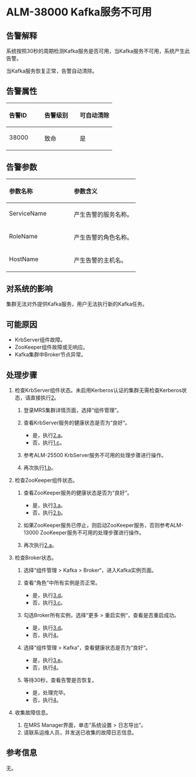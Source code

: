 # ALM-38000 Kafka服务不可用<a name="alm_38000"></a>

## 告警解释<a name="zh-cn_topic_0191813970_section19665522175625"></a>

系统按照30秒的周期检测Kafka服务是否可用，当Kafka服务不可用，系统产生此告警。

当Kafka服务恢复正常，告警自动清除。

## 告警属性<a name="zh-cn_topic_0191813970_section42254989175625"></a>

<a name="zh-cn_topic_0191813970_table102091175625"></a>
<table><thead align="left"><tr id="zh-cn_topic_0191813970_row31905194175625"><th class="cellrowborder" valign="top" width="33.33333333333333%" id="mcps1.1.4.1.1"><p id="zh-cn_topic_0191813970_p34183898175625"><a name="zh-cn_topic_0191813970_p34183898175625"></a><a name="zh-cn_topic_0191813970_p34183898175625"></a><strong id="zh-cn_topic_0191813970_b39219631175625"><a name="zh-cn_topic_0191813970_b39219631175625"></a><a name="zh-cn_topic_0191813970_b39219631175625"></a>告警ID</strong></p>
</th>
<th class="cellrowborder" valign="top" width="33.33333333333333%" id="mcps1.1.4.1.2"><p id="zh-cn_topic_0191813970_p22673543175625"><a name="zh-cn_topic_0191813970_p22673543175625"></a><a name="zh-cn_topic_0191813970_p22673543175625"></a><strong id="zh-cn_topic_0191813970_b2735300175625"><a name="zh-cn_topic_0191813970_b2735300175625"></a><a name="zh-cn_topic_0191813970_b2735300175625"></a>告警级别</strong></p>
</th>
<th class="cellrowborder" valign="top" width="33.33333333333333%" id="mcps1.1.4.1.3"><p id="zh-cn_topic_0191813970_p20232782175625"><a name="zh-cn_topic_0191813970_p20232782175625"></a><a name="zh-cn_topic_0191813970_p20232782175625"></a><strong id="zh-cn_topic_0191813970_b47877317175625"><a name="zh-cn_topic_0191813970_b47877317175625"></a><a name="zh-cn_topic_0191813970_b47877317175625"></a>可自动清除</strong></p>
</th>
</tr>
</thead>
<tbody><tr id="zh-cn_topic_0191813970_row52857467175625"><td class="cellrowborder" valign="top" width="33.33333333333333%" headers="mcps1.1.4.1.1 "><p id="zh-cn_topic_0191813970_p35937536181151"><a name="zh-cn_topic_0191813970_p35937536181151"></a><a name="zh-cn_topic_0191813970_p35937536181151"></a>38000</p>
</td>
<td class="cellrowborder" valign="top" width="33.33333333333333%" headers="mcps1.1.4.1.2 "><p id="zh-cn_topic_0191813970_p25259281181151"><a name="zh-cn_topic_0191813970_p25259281181151"></a><a name="zh-cn_topic_0191813970_p25259281181151"></a>致命</p>
</td>
<td class="cellrowborder" valign="top" width="33.33333333333333%" headers="mcps1.1.4.1.3 "><p id="zh-cn_topic_0191813970_p32735912181151"><a name="zh-cn_topic_0191813970_p32735912181151"></a><a name="zh-cn_topic_0191813970_p32735912181151"></a>是</p>
</td>
</tr>
</tbody>
</table>

## 告警参数<a name="zh-cn_topic_0191813970_section27218191175625"></a>

<a name="zh-cn_topic_0191813970_table57189892175625"></a>
<table><thead align="left"><tr id="zh-cn_topic_0191813970_row20832688175625"><th class="cellrowborder" valign="top" width="50%" id="mcps1.1.3.1.1"><p id="zh-cn_topic_0191813970_p9726186175625"><a name="zh-cn_topic_0191813970_p9726186175625"></a><a name="zh-cn_topic_0191813970_p9726186175625"></a><strong id="zh-cn_topic_0191813970_b20426813175625"><a name="zh-cn_topic_0191813970_b20426813175625"></a><a name="zh-cn_topic_0191813970_b20426813175625"></a>参数名称</strong></p>
</th>
<th class="cellrowborder" valign="top" width="50%" id="mcps1.1.3.1.2"><p id="zh-cn_topic_0191813970_p43959148175625"><a name="zh-cn_topic_0191813970_p43959148175625"></a><a name="zh-cn_topic_0191813970_p43959148175625"></a><strong id="zh-cn_topic_0191813970_b60088019175625"><a name="zh-cn_topic_0191813970_b60088019175625"></a><a name="zh-cn_topic_0191813970_b60088019175625"></a>参数含义</strong></p>
</th>
</tr>
</thead>
<tbody><tr id="zh-cn_topic_0191813970_row35291346175625"><td class="cellrowborder" valign="top" width="50%" headers="mcps1.1.3.1.1 "><p id="zh-cn_topic_0191813970_p8637281181159"><a name="zh-cn_topic_0191813970_p8637281181159"></a><a name="zh-cn_topic_0191813970_p8637281181159"></a>ServiceName</p>
</td>
<td class="cellrowborder" valign="top" width="50%" headers="mcps1.1.3.1.2 "><p id="zh-cn_topic_0191813970_p28531188181159"><a name="zh-cn_topic_0191813970_p28531188181159"></a><a name="zh-cn_topic_0191813970_p28531188181159"></a>产生告警的服务名称。</p>
</td>
</tr>
<tr id="zh-cn_topic_0191813970_row54265439175625"><td class="cellrowborder" valign="top" width="50%" headers="mcps1.1.3.1.1 "><p id="zh-cn_topic_0191813970_p62597248181159"><a name="zh-cn_topic_0191813970_p62597248181159"></a><a name="zh-cn_topic_0191813970_p62597248181159"></a>RoleName</p>
</td>
<td class="cellrowborder" valign="top" width="50%" headers="mcps1.1.3.1.2 "><p id="zh-cn_topic_0191813970_p37212310181159"><a name="zh-cn_topic_0191813970_p37212310181159"></a><a name="zh-cn_topic_0191813970_p37212310181159"></a>产生告警的角色名称。</p>
</td>
</tr>
<tr id="zh-cn_topic_0191813970_row5894265175625"><td class="cellrowborder" valign="top" width="50%" headers="mcps1.1.3.1.1 "><p id="zh-cn_topic_0191813970_p15793618181159"><a name="zh-cn_topic_0191813970_p15793618181159"></a><a name="zh-cn_topic_0191813970_p15793618181159"></a>HostName</p>
</td>
<td class="cellrowborder" valign="top" width="50%" headers="mcps1.1.3.1.2 "><p id="zh-cn_topic_0191813970_p4214711181159"><a name="zh-cn_topic_0191813970_p4214711181159"></a><a name="zh-cn_topic_0191813970_p4214711181159"></a>产生告警的主机名。</p>
</td>
</tr>
</tbody>
</table>

## 对系统的影响<a name="zh-cn_topic_0191813970_section23922301175625"></a>

集群无法对外提供Kafka服务，用户无法执行新的Kafka任务。

## 可能原因<a name="zh-cn_topic_0191813970_section58162349175625"></a>

-   KrbServer组件故障。
-   ZooKeeper组件故障或无响应。
-   Kafka集群中Broker节点异常。

## 处理步骤<a name="zh-cn_topic_0191813970_section51182191175625"></a>

1.  检查KrbServer组件状态。未启用Kerberos认证的集群无需检查Kerberos状态，请直接执行[2](#zh-cn_topic_0191813970_li21507667181241)。
    1.  登录MRS集群详情页面，选择“组件管理”。
    2.  <a name="zh-cn_topic_0191813970_li1071286918299"></a>查看KrbServer服务的健康状态是否为“良好“。
        -   是，执行[2.a](#zh-cn_topic_0191813970_li22712539182948)。
        -   否，执行[1.c](#zh-cn_topic_0191813970_li50060872182922)。

    3.  <a name="zh-cn_topic_0191813970_li50060872182922"></a>参考ALM-25500 KrbServer服务不可用的处理步骤进行操作。
    4.  再次执行[1.b](#zh-cn_topic_0191813970_li1071286918299)。

2.  <a name="zh-cn_topic_0191813970_li21507667181241"></a>检查ZooKeeper组件状态。
    1.  <a name="zh-cn_topic_0191813970_li22712539182948"></a>查看ZooKeeper服务的健康状态是否为“良好“。
        -   是，执行[3.a](#zh-cn_topic_0191813970_li6551802183028)。
        -   否，执行[2.b](#zh-cn_topic_0191813970_li35295745182948)。

    2.  <a name="zh-cn_topic_0191813970_li35295745182948"></a>如果ZooKeeper服务已停止，则启动ZooKeeper服务，否则参考ALM-13000 ZooKeeper服务不可用的处理步骤进行操作。
    3.  再次执行[2.a](#zh-cn_topic_0191813970_li22712539182948)。

3.  检查Broker状态。
    1.  <a name="zh-cn_topic_0191813970_li6551802183028"></a>选择“组件管理 \> Kafka \> Broker“，进入Kafka实例页面。
    2.  查看“角色“中所有实例是否正常。
        -   是，执行[3.d](#zh-cn_topic_0191813970_li54013684183028)。
        -   否，执行[3.c](#zh-cn_topic_0191813970_li7614495183028)。

    3.  <a name="zh-cn_topic_0191813970_li7614495183028"></a>勾选Broker所有实例，选择“更多 \> 重启实例“，查看是否重启成功。
        -   是，执行[3.d](#zh-cn_topic_0191813970_li54013684183028)。
        -   否，执行[4](#zh-cn_topic_0191813970_li572522141314)。

    4.  <a name="zh-cn_topic_0191813970_li54013684183028"></a>选择“组件管理 \> Kafka“，查看健康状态是否为“良好“。
        -   是，执行[3.e](#zh-cn_topic_0191813970_li11571314183028)。
        -   否，执行[4](#zh-cn_topic_0191813970_li572522141314)。

    5.  <a name="zh-cn_topic_0191813970_li11571314183028"></a>等待30秒，查看告警是否恢复。
        -   是，处理完毕。
        -   否，执行[4](#zh-cn_topic_0191813970_li572522141314)。

4.  <a name="zh-cn_topic_0191813970_li572522141314"></a>收集故障信息。
    1.  在MRS Manager界面，单击“系统设置 \> 日志导出”。
    2.  请联系运维人员，并发送已收集的故障日志信息。


## 参考信息<a name="zh-cn_topic_0191813970_section20269844175625"></a>

无。

